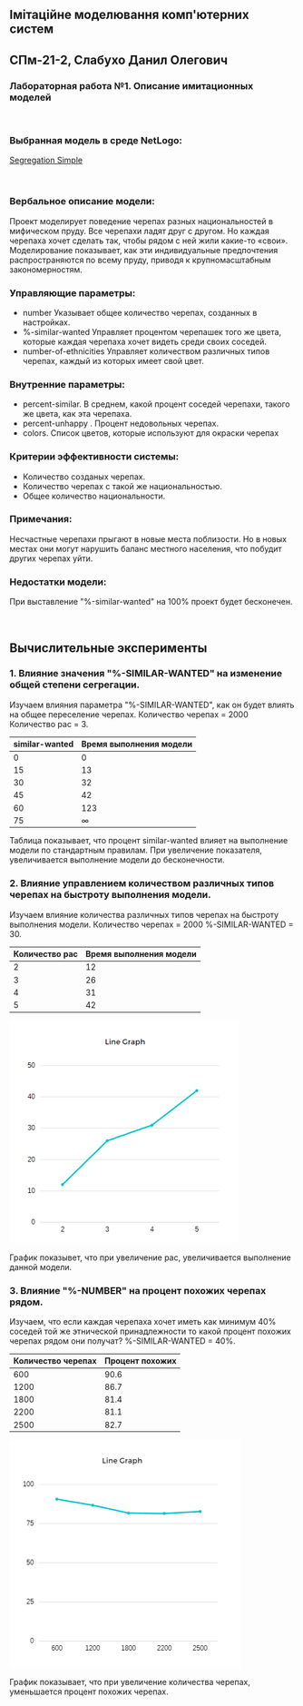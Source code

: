 ## Імітаційне моделювання комп'ютерних систем
## СПм-21-2, Слабухо Данил Олегович
### Лабораторная работа №**1**. Описание имитационных моделей

<br>

### Выбранная модель в среде NetLogo:
[Segregation Simple](http://www.netlogoweb.org/launch#http://www.netlogoweb.org/assets/modelslib/IABM%20Textbook/chapter%203/Segregation%20Extensions/Segregation%20Simple%20Extension%202.nlogo)

<br>

### Вербальное описание модели:
Проект моделирует поведение черепах разных национальностей в мифическом пруду. Все черепахи ладят друг с другом. Но каждая черепаха хочет сделать так, чтобы рядом с ней жили какие-то «свои». Моделирование показывает, как эти индивидуальные предпочтения распространяются по всему пруду, приводя к крупномасштабным закономерностям.

### Управляющие параметры:
- number Указывает общее количество черепах, созданных в настройках.
- %-similar-wanted Управляет процентом черепашек того же цвета, которые каждая черепаха хочет видеть среди своих соседей.
- number-of-ethnicities Управляет количеством различных типов черепах, каждый из которых имеет свой цвет.

### Внутренние параметры:
- percent-similar. В среднем, какой процент соседей черепахи, такого же цвета, как эта черепаха.
- percent-unhappy . Процент недовольных черепах.
- colors. Список цветов, которые используют для окраски черепах

### Критерии эффективности системы:
- Количество созданых черепах.
- Количество черепах с такой же национальностью.
- Общее количество национальности.

### Примечания:
Несчастные черепахи прыгают в новые места поблизости. Но в новых местах они могут нарушить баланс местного населения, что побудит других черепах уйти.

### Недостатки модели:
При выставление "%-similar-wanted" на 100% проект будет бесконечен.

<br>


## Вычислительные эксперименты

### 1. Влияние значения "%-SIMILAR-WANTED" на изменение общей степени сегрегации.
Изучаем влияния параметра "%-SIMILAR-WANTED", как он будет влиять на общее переселение черепах. Количество черепах = 2000 Количество рас = 3.

<table>
<thead>
<tr><th>similar-wanted</th><th>Время выполнения модели</th></tr>
</thead>
<tbody>
<tr><td>0</td><td>0</td></tr>
<tr><td>15</td><td>13</td></tr>
<tr><td>30</td><td>32</td></tr>
<tr><td>45</td><td>42</td></tr>
<tr><td>60</td><td>123</td></tr>
<tr><td>75</td><td>∞</td></tr>

</tbody>
</table>


Таблица показывает, что процент similar-wanted влияет на выполнение модели по стандартным правилам. При увеличение показателя, увеличивается выполнение модели до бесконечности.

### 2. Влияние управлением количеством различных типов черепах на быстроту выполнения модели.
Изучаем влияние количества различных типов черепах на быстроту выполнения модели. Количество черепах = 2000 %-SIMILAR-WANTED = 30.

<table>
<thead>
<tr><th>Количество рас</th><th>Время выполнения модели</th></tr>
</thead>
<tbody>
<tr><td>2</td><td>12</td></tr>
<tr><td>3</td><td>26</td></tr>
<tr><td>4</td><td>31</td></tr>
<tr><td>5</td><td>42</td></tr>
</tbody>
</table>

 ![Зависимость](5_2.png)
 
График показывет, что при увеличение рас, увеличивается выполнение данной модели.

### 3. Влияние "%-NUMBER" на процент похожих черепах рядом.
Изучаем, что если каждая черепаха хочет иметь как минимум 40% соседей той же этнической принадлежности то какой процент похожих черепах рядом они получат? %-SIMILAR-WANTED = 40%.

<table>
<thead>
<tr><th>Количество черепах</th><th>Процент похожих</th></tr>
</thead>
<tbody>
<tr><td>600</td><td>90.6</td></tr>
<tr><td>1200</td><td>86.7</td></tr>
<tr><td>1800</td><td>81.4</td></tr>
<tr><td>2200</td><td>81.1</td></tr>
<tr><td>2500</td><td>82.7</td></tr>
</tbody>
</table>

![Зависимость](5_3.png)

График показывает, что при увеличение количества черепах, уменьшается процент похожих черепах.
